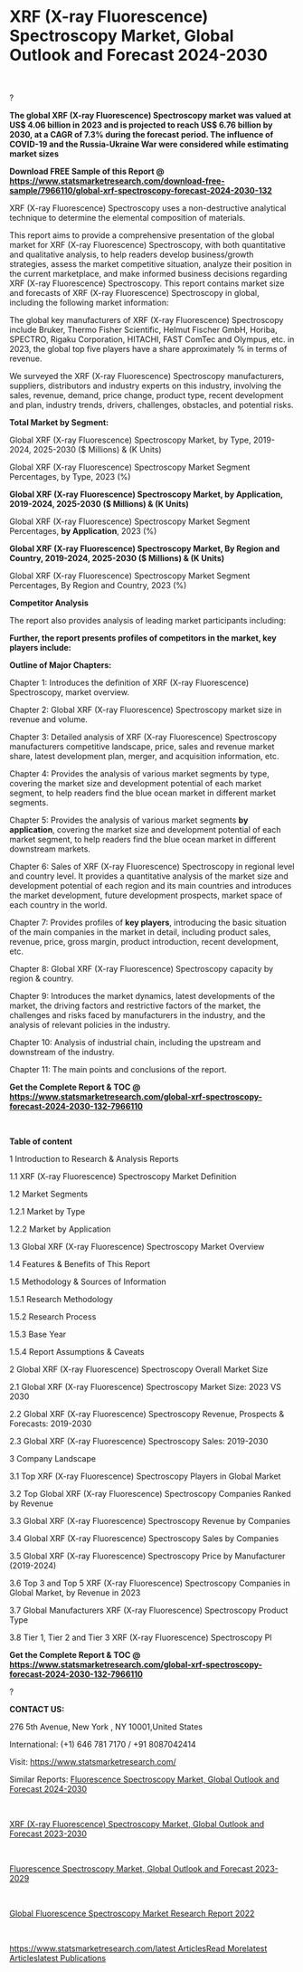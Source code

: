 <h1>XRF (X-ray Fluorescence) Spectroscopy Market, Global Outlook and Forecast 2024-2030</h1><br/><p>? </p>
 
 
 
 <p><meta charset="utf-8"></p>
 
 
 
 <p dir="ltr"><b id="docs-internal-guid-3c4eb760-7fff-ad2d-807c-59763e92dfbd">The global XRF (X-ray Fluorescence) Spectroscopy market was valued at US$ 4.06 billion in 2023 and is projected to reach US$ 6.76 billion by 2030, at a <strong>CAGR</strong> of 7.3% during the forecast period. The influence of COVID-19 and the Russia-Ukraine War were considered while estimating market sizes</b></p>
 
 
 
 <p><strong>Download FREE Sample of this Report @ <a href="https://www.statsmarketresearch.com/download-free-sample/7966110/global-xrf-spectroscopy-forecast-2024-2030-132">https://www.statsmarketresearch.com/download-free-sample/7966110/global-xrf-spectroscopy-forecast-2024-2030-132</a></strong></p>
 
 
 
 <p>XRF (X-ray Fluorescence) Spectroscopy uses a non-destructive analytical technique to determine the elemental composition of materials.</p>
 
 
 
 <p>This report aims to provide a comprehensive presentation of the global market for XRF (X-ray Fluorescence) Spectroscopy, with both quantitative and qualitative analysis, to help readers develop business/growth strategies, assess the market competitive situation, analyze their position in the current marketplace, and make informed business decisions regarding XRF (X-ray Fluorescence) Spectroscopy. This report contains market size and forecasts of XRF (X-ray Fluorescence) Spectroscopy in global, including the following market information:</p>
 
 
 
 <p>The global key manufacturers of XRF (X-ray Fluorescence) Spectroscopy include Bruker, Thermo Fisher Scientific, Helmut Fischer GmbH, Horiba, SPECTRO, Rigaku Corporation, HITACHI, FAST ComTec and Olympus, etc. in 2023, the global top five players have a share approximately % in terms of revenue.</p>
 
 
 
 <p>We surveyed the XRF (X-ray Fluorescence) Spectroscopy manufacturers, suppliers, distributors and industry experts on this industry, involving the sales, revenue, demand, price change, product type, recent development and plan, industry trends, drivers, challenges, obstacles, and potential risks.</p>
 
 
 
 <p><strong>Total Market by Segment:</strong></p>
 
 
 
 <p>Global XRF (X-ray Fluorescence) Spectroscopy Market, by Type, 2019-2024, 2025-2030 ($ Millions) & (K Units)</p>
 
 
 
 <p>Global XRF (X-ray Fluorescence) Spectroscopy Market Segment Percentages, by Type, 2023 (%)</p>
 
 
 
 <p><strong>Global XRF (X-ray Fluorescence) Spectroscopy Market, <strong>by Application</strong>, 2019-2024, 2025-2030 ($ Millions) & (K Units)</strong></p>
 
 
 
 <p>Global XRF (X-ray Fluorescence) Spectroscopy Market Segment Percentages, <strong>by Application</strong>, 2023 (%)</p>
 
 
 
 <p><strong>Global XRF (X-ray Fluorescence) Spectroscopy Market, By Region and Country, 2019-2024, 2025-2030 ($ Millions) & (K Units)</strong></p>
 
 
 
 <p>Global XRF (X-ray Fluorescence) Spectroscopy Market Segment Percentages, By Region and Country, 2023 (%)</p>
 
 
 
 <p><strong>Competitor Analysis</strong></p>
 
 
 
 <p>The report also provides analysis of leading market participants including:</p>
 
 
 
 <p><strong>Further, the report presents profiles of competitors in the market, <strong>key players</strong> include:</strong></p>
 
 
 
 <p><strong>Outline of Major Chapters:</strong></p>
 
 
 
 <p>Chapter 1: Introduces the definition of XRF (X-ray Fluorescence) Spectroscopy, market overview.</p>
 
 
 
 <p>Chapter 2: Global XRF (X-ray Fluorescence) Spectroscopy market size in revenue and volume.</p>
 
 
 
 <p>Chapter 3: Detailed analysis of XRF (X-ray Fluorescence) Spectroscopy manufacturers competitive landscape, price, sales and revenue market share, latest development plan, merger, and acquisition information, etc.</p>
 
 
 
 <p>Chapter 4: Provides the analysis of various market segments by type, covering the market size and development potential of each market segment, to help readers find the blue ocean market in different market segments.</p>
 
 
 
 <p>Chapter 5: Provides the analysis of various market segments <strong>by application</strong>, covering the market size and development potential of each market segment, to help readers find the blue ocean market in different downstream markets.</p>
 
 
 
 <p>Chapter 6: Sales of XRF (X-ray Fluorescence) Spectroscopy in regional level and country level. It provides a quantitative analysis of the market size and development potential of each region and its main countries and introduces the market development, future development prospects, market space of each country in the world.</p>
 
 
 
 <p>Chapter 7: Provides profiles of <strong>key players</strong>, introducing the basic situation of the main companies in the market in detail, including product sales, revenue, price, gross margin, product introduction, recent development, etc.</p>
 
 
 
 <p>Chapter 8: Global XRF (X-ray Fluorescence) Spectroscopy capacity by region & country.</p>
 
 
 
 <p>Chapter 9: Introduces the market dynamics, latest developments of the market, the driving factors and restrictive factors of the market, the challenges and risks faced by manufacturers in the industry, and the analysis of relevant policies in the industry.</p>
 
 
 
 <p>Chapter 10: Analysis of industrial chain, including the upstream and downstream of the industry.</p>
 
 
 
 <p>Chapter 11: The main points and conclusions of the report.</p>
 
 
 
 <div><b>Get the Complete Report & TOC @ <a href="https://www.statsmarketresearch.com/global-xrf-spectroscopy-forecast-2024-2030-132-7966110">https://www.statsmarketresearch.com/global-xrf-spectroscopy-forecast-2024-2030-132-7966110</a></b></div>
 
 
 
 <p><br />
 
 <b>Table of content</b></p>
 
 
 
 <p>1 Introduction to Research & Analysis Reports<br />
 
 1.1 XRF (X-ray Fluorescence) Spectroscopy Market Definition<br />
 
 1.2 Market Segments<br />
 
 1.2.1 Market by Type<br />
 
 1.2.2 Market by Application<br />
 
 1.3 Global XRF (X-ray Fluorescence) Spectroscopy Market Overview<br />
 
 1.4 Features & Benefits of This Report<br />
 
 1.5 Methodology & Sources of Information<br />
 
 1.5.1 Research Methodology<br />
 
 1.5.2 Research Process<br />
 
 1.5.3 Base Year<br />
 
 1.5.4 Report Assumptions & Caveats<br />
 
 2 Global XRF (X-ray Fluorescence) Spectroscopy Overall Market Size<br />
 
 2.1 Global XRF (X-ray Fluorescence) Spectroscopy Market Size: 2023 VS 2030<br />
 
 2.2 Global XRF (X-ray Fluorescence) Spectroscopy Revenue, Prospects & Forecasts: 2019-2030<br />
 
 2.3 Global XRF (X-ray Fluorescence) Spectroscopy Sales: 2019-2030<br />
 
 3 Company Landscape<br />
 
 3.1 Top XRF (X-ray Fluorescence) Spectroscopy Players in Global Market<br />
 
 3.2 Top Global XRF (X-ray Fluorescence) Spectroscopy Companies Ranked by Revenue<br />
 
 3.3 Global XRF (X-ray Fluorescence) Spectroscopy Revenue by Companies<br />
 
 3.4 Global XRF (X-ray Fluorescence) Spectroscopy Sales by Companies<br />
 
 3.5 Global XRF (X-ray Fluorescence) Spectroscopy Price by Manufacturer (2019-2024)<br />
 
 3.6 Top 3 and Top 5 XRF (X-ray Fluorescence) Spectroscopy Companies in Global Market, by Revenue in 2023<br />
 
 3.7 Global Manufacturers XRF (X-ray Fluorescence) Spectroscopy Product Type<br />
 
 3.8 Tier 1, Tier 2 and Tier 3 XRF (X-ray Fluorescence) Spectroscopy Pl</p>
 
 
 
 <div><b>Get the Complete Report & TOC @ <a href="https://www.statsmarketresearch.com/global-xrf-spectroscopy-forecast-2024-2030-132-7966110">https://www.statsmarketresearch.com/global-xrf-spectroscopy-forecast-2024-2030-132-7966110</a></b></div>
 
 
 
 <p>? </p>
 
 
 
 <p><b>CONTACT US:</b><br />
 
 276 5th Avenue, New York , NY 10001,United States<br />
 
 International: (+1) 646 781 7170 / +91 8087042414<br />
 
 Visit: <a href="https://www.statsmarketresearch.com/">https://www.statsmarketresearch.com/</a><br />
 
 Similar Reports: <a href="https://www.statsmarketresearch.com/global-xrf-spectroscopy-forecast-2024-2030-132-7966110">Fluorescence Spectroscopy Market, Global Outlook and Forecast 2024-2030</a><br />
 
 <br />
 
 <a href="https://www.statsmarketresearch.com/global-xrf-spectroscopy-forecast-2024-2030-132-7966110">XRF (X-ray Fluorescence) Spectroscopy Market, Global Outlook and Forecast 2023-2030</a><br />
 
 <br />
 
 <a href="https://www.statsmarketresearch.com/global-xrf-spectroscopy-forecast-2024-2030-132-7966110">Fluorescence Spectroscopy Market, Global Outlook and Forecast 2023-2029</a><br />
 
 <br />
 
 <a href="https://www.statsmarketresearch.com/global-xrf-spectroscopy-forecast-2024-2030-132-7966110">Global Fluorescence Spectroscopy Market Research Report 2022</a><br />
 
 <br />
 
 <a href="https://gyeongbokgung.com">https://www.statsmarketresearch.com/</a><a href="https://hallyeomaritime.com">latest Articles</a><a href="https://jingwansa.com">Read More</a><a href="https://nguoiviet.jp/">latest Articles</a><a href="https://www.intelmarketresearch.com/">latest Publications</a></p>